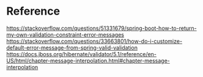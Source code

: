 # Reference
https://stackoverflow.com/questions/51331679/spring-boot-how-to-return-my-own-validation-constraint-error-messages
https://stackoverflow.com/questions/33663801/how-do-i-customize-default-error-message-from-spring-valid-validation
https://docs.jboss.org/hibernate/validator/5.1/reference/en-US/html/chapter-message-interpolation.html#chapter-message-interpolation